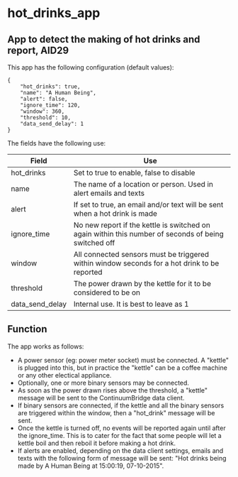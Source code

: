 # hot_drinks_app
App to detect the making of hot drinks and report, AID29
--------------------------------------------------------
This app has the following configuration (default values):

    {
        "hot_drinks": true,
        "name": "A Human Being",
        "alert": false,
        "ignore_time": 120,
        "window": 360,
        "threshold": 10,
        "data_send_delay": 1
    }

The fields have the following use:

|Field                  | Use                                                                                     |
|-----------------------|-----------------------------------------------------------------------------------------|
|hot_drinks             |Set to true to enable, false to disable |
|name                   |The name of a location or person. Used in alert emails and texts |
|alert                  |If set to true, an email and/or text will be sent when a hot drink is made |
|ignore_time            |No new report if the kettle is switched on again within this number of seconds of being switched off |
|window                 |All connected sensors must be triggered within window seconds for a hot drink to be reported |
|threshold              |The power drawn by the kettle for it to be considered to be on |
|data_send_delay        |Internal use. It is best to leave as 1 |

Function
--------
The app works as follows:

* A power sensor (eg: power meter socket) must be connected. A "kettle" is plugged into this, but in practice the "kettle" can be a coffee machine or any other electical appliance.
* Optionally, one or more binary sensors may be connected.
* As soon as the power drawn rises above the threshold, a "kettle" message will be sent to the ContinuumBridge data client.
* If binary sensors are connected, if the kettle and all the binary sensors are triggered within the window, then a "hot_drink" message will be sent.
* Once the kettle is turned off, no events will be reported again until after the ignore_time. This is to cater for the fact that some people will let a kettle boil and then reboil it before making a hot drink.
* If alerts are enabled, depending on the data client settings, emails and texts with the following form of message will be sent: "Hot drinks being made by A Human Being at 15:00:19, 07-10-2015".
